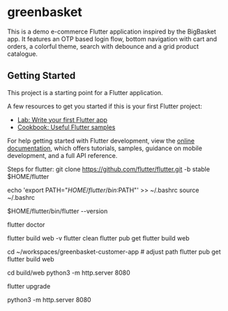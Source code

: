 # greenbasket

This is a demo e-commerce Flutter application inspired by the BigBasket app.
It features an OTP based login flow, bottom navigation with cart and orders,
a colorful theme, search with debounce and a grid product catalogue.

## Getting Started

This project is a starting point for a Flutter application.

A few resources to get you started if this is your first Flutter project:

- [Lab: Write your first Flutter app](https://docs.flutter.dev/get-started/codelab)
- [Cookbook: Useful Flutter samples](https://docs.flutter.dev/cookbook)

For help getting started with Flutter development, view the
[online documentation](https://docs.flutter.dev/), which offers tutorials,
samples, guidance on mobile development, and a full API reference.

Steps for flutter:
git clone https://github.com/flutter/flutter.git -b stable $HOME/flutter

echo 'export PATH="$HOME/flutter/bin:$PATH"' >> ~/.bashrc
source ~/.bashrc

$HOME/flutter/bin/flutter --version

flutter doctor

flutter build web -v
flutter clean
flutter pub get
flutter build web


cd ~/workspaces/greenbasket-customer-app   # adjust path
flutter pub get
flutter build web


cd build/web
python3 -m http.server 8080

flutter upgrade

python3 -m http.server 8080
